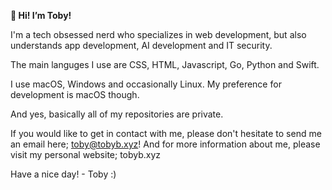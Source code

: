 ******👋 Hi! I’m Toby!******

 I'm a tech obsessed nerd who specializes in web development, but also understands app development, AI development and IT security.

The main languges I use are  CSS, HTML, Javascript, Go, Python and Swift.

I use macOS, Windows and occasionally Linux. My preference for development is macOS though.

And yes, basically all of my repositories are private.

If you would like to get in contact with me, please don't hesitate to send me an email here; toby@tobyb.xyz!
And for more information about me, please visit my personal website; tobyb.xyz

Have a nice day! - Toby :)